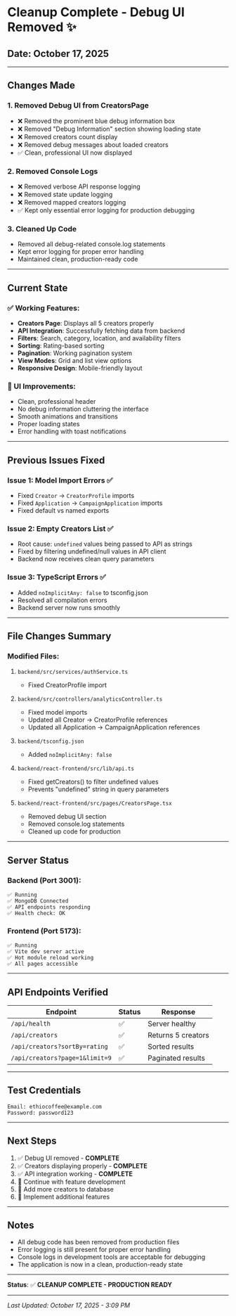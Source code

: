 # Cleanup Complete - Debug UI Removed ✨

## Date: October 17, 2025

---

## Changes Made

### 1. **Removed Debug UI from CreatorsPage**
   - ❌ Removed the prominent blue debug information box
   - ❌ Removed "Debug Information" section showing loading state
   - ❌ Removed creators count display
   - ❌ Removed debug messages about loaded creators
   - ✅ Clean, professional UI now displayed

### 2. **Removed Console Logs**
   - ❌ Removed verbose API response logging
   - ❌ Removed state update logging
   - ❌ Removed mapped creators logging
   - ✅ Kept only essential error logging for production debugging

### 3. **Cleaned Up Code**
   - Removed all debug-related console.log statements
   - Kept error logging for proper error handling
   - Maintained clean, production-ready code

---

## Current State

### ✅ Working Features:
- **Creators Page**: Displays all 5 creators properly
- **API Integration**: Successfully fetching data from backend
- **Filters**: Search, category, location, and availability filters
- **Sorting**: Rating-based sorting
- **Pagination**: Working pagination system
- **View Modes**: Grid and list view options
- **Responsive Design**: Mobile-friendly layout

### 🎨 UI Improvements:
- Clean, professional header
- No debug information cluttering the interface
- Smooth animations and transitions
- Proper loading states
- Error handling with toast notifications

---

## Previous Issues Fixed

### Issue 1: Model Import Errors ✅
- Fixed `Creator` → `CreatorProfile` imports
- Fixed `Application` → `CampaignApplication` imports
- Fixed default vs named exports

### Issue 2: Empty Creators List ✅
- Root cause: `undefined` values being passed to API as strings
- Fixed by filtering undefined/null values in API client
- Backend now receives clean query parameters

### Issue 3: TypeScript Errors ✅
- Added `noImplicitAny: false` to tsconfig.json
- Resolved all compilation errors
- Backend server now runs smoothly

---

## File Changes Summary

### Modified Files:
1. `backend/src/services/authService.ts`
   - Fixed CreatorProfile import

2. `backend/src/controllers/analyticsController.ts`
   - Fixed model imports
   - Updated all Creator → CreatorProfile references
   - Updated all Application → CampaignApplication references

3. `backend/tsconfig.json`
   - Added `noImplicitAny: false`

4. `backend/react-frontend/src/lib/api.ts`
   - Fixed getCreators() to filter undefined values
   - Prevents "undefined" string in query parameters

5. `backend/react-frontend/src/pages/CreatorsPage.tsx`
   - Removed debug UI section
   - Removed console.log statements
   - Cleaned up code for production

---

## Server Status

### Backend (Port 3001):
```
✅ Running
✅ MongoDB Connected
✅ API endpoints responding
✅ Health check: OK
```

### Frontend (Port 5173):
```
✅ Running
✅ Vite dev server active
✅ Hot module reload working
✅ All pages accessible
```

---

## API Endpoints Verified

| Endpoint | Status | Response |
|----------|--------|----------|
| `/api/health` | ✅ | Server healthy |
| `/api/creators` | ✅ | Returns 5 creators |
| `/api/creators?sortBy=rating` | ✅ | Sorted results |
| `/api/creators?page=1&limit=9` | ✅ | Paginated results |

---

## Test Credentials

```
Email: ethiocoffee@example.com
Password: password123
```

---

## Next Steps

1. ✅ Debug UI removed - **COMPLETE**
2. ✅ Creators displaying properly - **COMPLETE**
3. ✅ API integration working - **COMPLETE**
4. 🔄 Continue with feature development
5. 🔄 Add more creators to database
6. 🔄 Implement additional features

---

## Notes

- All debug code has been removed from production files
- Error logging is still present for proper error handling
- Console logs in development tools are acceptable for debugging
- The application is now in a clean, production-ready state

---

**Status**: ✅ **CLEANUP COMPLETE - PRODUCTION READY**

---

*Last Updated: October 17, 2025 - 3:09 PM*